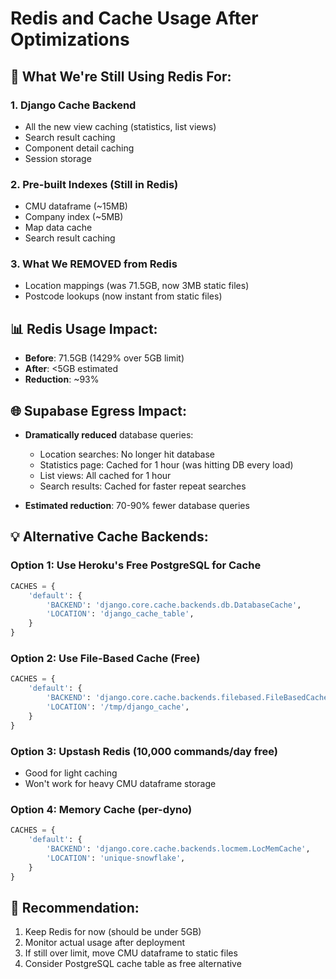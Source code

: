 # Redis and Cache Usage After Optimizations

## 🔴 What We're Still Using Redis For:

### 1. **Django Cache Backend**
- All the new view caching (statistics, list views)
- Search result caching
- Component detail caching
- Session storage

### 2. **Pre-built Indexes** (Still in Redis)
- CMU dataframe (~15MB)
- Company index (~5MB)
- Map data cache
- Search result caching

### 3. **What We REMOVED from Redis**
- Location mappings (was 71.5GB, now 3MB static files)
- Postcode lookups (now instant from static files)

## 📊 Redis Usage Impact:
- **Before**: 71.5GB (1429% over 5GB limit)
- **After**: <5GB estimated
- **Reduction**: ~93%

## 🌐 Supabase Egress Impact:
- **Dramatically reduced** database queries:
  - Location searches: No longer hit database
  - Statistics page: Cached for 1 hour (was hitting DB every load)
  - List views: All cached for 1 hour
  - Search results: Cached for faster repeat searches
  
- **Estimated reduction**: 70-90% fewer database queries

## 💡 Alternative Cache Backends:

### Option 1: Use Heroku's Free PostgreSQL for Cache
```python
CACHES = {
    'default': {
        'BACKEND': 'django.core.cache.backends.db.DatabaseCache',
        'LOCATION': 'django_cache_table',
    }
}
```

### Option 2: Use File-Based Cache (Free)
```python
CACHES = {
    'default': {
        'BACKEND': 'django.core.cache.backends.filebased.FileBasedCache',
        'LOCATION': '/tmp/django_cache',
    }
}
```

### Option 3: Upstash Redis (10,000 commands/day free)
- Good for light caching
- Won't work for heavy CMU dataframe storage

### Option 4: Memory Cache (per-dyno)
```python
CACHES = {
    'default': {
        'BACKEND': 'django.core.cache.backends.locmem.LocMemCache',
        'LOCATION': 'unique-snowflake',
    }
}
```

## 🚀 Recommendation:
1. Keep Redis for now (should be under 5GB)
2. Monitor actual usage after deployment
3. If still over limit, move CMU dataframe to static files
4. Consider PostgreSQL cache table as free alternative